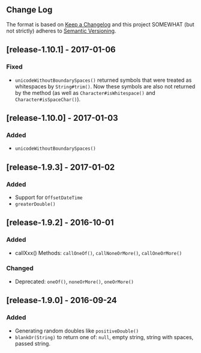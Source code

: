 Change Log
----------

The format is based on [Keep a Changelog](http://keepachangelog.com/) and this project SOMEWHAT (but not strictly) 
adheres to [Semantic Versioning](http://semver.org/).

## [release-1.10.1] - 2017-01-06
### Fixed
* `unicodeWithoutBoundarySpaces()` returned symbols that were treated as whitespaces by `String#trim()`. Now these 
symbols are also not returned by the method (as well as `Character#isWhitespace()` and `Character#isSpaceChar()`). 

## [release-1.10.0] - 2017-01-03
### Added
* `unicodeWithoutBoundarySpaces()`

## [release-1.9.3] - 2017-01-02
### Added
* Support for `OffsetDateTime`
* `greaterDouble()`

## [release-1.9.2] - 2016-10-01
### Added
* callXxx() Methods: `callOneOf()`, `callNoneOrMore()`, `callOneOrMore()`
 
### Changed
* Deprecated: `oneOf()`, `noneOrMore()`, `oneOrMore()`

## [release-1.9.0] - 2016-09-24
### Added
* Generating random doubles like `positiveDouble()`
* `blankOr(String)` to return one of: `null`, empty string, string with spaces, passed string.